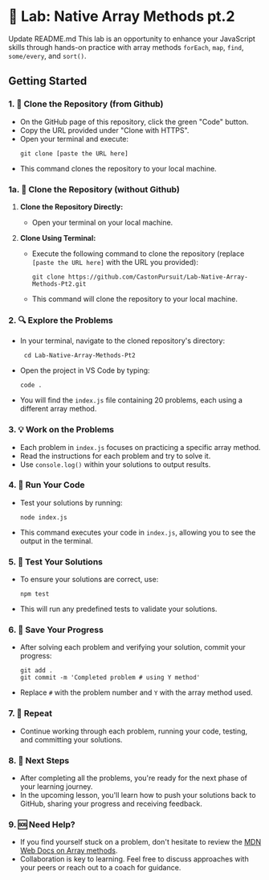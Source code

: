 # 🚀 Lab: Native Array Methods pt.2
Update README.md
 This lab is an opportunity to enhance your JavaScript skills through hands-on practice with array methods `forEach`, `map`, `find`, `some/every`, and `sort()`.

## Getting Started

### 1. 🍴 Clone the Repository (from Github)
- On the GitHub page of this repository, click the green "Code" button.
- Copy the URL provided under "Clone with HTTPS".
- Open your terminal and execute:
  ```
  git clone [paste the URL here]
  ```
- This command clones the repository to your local machine.

### 1a. 🍴 Clone the Repository (without Github)

1. **Clone the Repository Directly:**
   - Open your terminal on your local machine.

2. **Clone Using Terminal:**
   - Execute the following command to clone the repository (replace `[paste the URL here]` with the URL you provided):
     ```
     git clone https://github.com/CastonPursuit/Lab-Native-Array-Methods-Pt2.git
     ```
   - This command will clone the repository to your local machine.


### 2. 🔍 Explore the Problems
- In your terminal, navigate to the cloned repository's directory:
  ```
   cd Lab-Native-Array-Methods-Pt2
  ```
- Open the project in VS Code by typing:
  ```
  code .
  ```
- You will find the `index.js` file containing 20 problems, each using a different array method.

### 3. 💡 Work on the Problems
- Each problem in `index.js` focuses on practicing a specific array method.
- Read the instructions for each problem and try to solve it.
- Use `console.log()` within your solutions to output results.

### 4. 🏃 Run Your Code
- Test your solutions by running:
  ```
  node index.js
  ```
- This command executes your code in `index.js`, allowing you to see the output in the terminal.

### 5. 🧪 Test Your Solutions
- To ensure your solutions are correct, use:
  ```
  npm test
  ```
- This will run any predefined tests to validate your solutions.

### 6. 💾 Save Your Progress
- After solving each problem and verifying your solution, commit your progress:
  ```
  git add .
  git commit -m 'Completed problem # using Y method'
  ```
- Replace `#` with the problem number and `Y` with the array method used.

### 7. 🔄 Repeat
- Continue working through each problem, running your code, testing, and committing your solutions.

### 8. 🚀 Next Steps
- After completing all the problems, you're ready for the next phase of your learning journey.
- In the upcoming lesson, you'll learn how to push your solutions back to GitHub, sharing your progress and receiving feedback.

### 9. 🆘 Need Help?
- If you find yourself stuck on a problem, don't hesitate to review the [MDN Web Docs on Array methods](https://developer.mozilla.org/en-US/docs/Web/JavaScript/Reference/Global_Objects/Array).
- Collaboration is key to learning. Feel free to discuss approaches with your peers or reach out to a coach for guidance.

